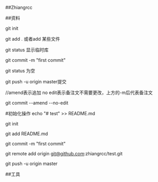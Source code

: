 ##Zhiangrcc

##资料

git init

git add .
或者add 某些文件

git status 显示临时库

git commit -m "first commit"

git status 为空

git push -u origin master提交

//amend表示追加 no edit表示备注文不需要更改，上方的-m后代表备注文

git commit --amend --no-edit

#初始化操作
echo "# test" >> README.md

git init

git add README.md

git commit -m "first commit"

git remote add origin git@github.com:zhiangrcc/test.git

git push -u origin master

##工具 
